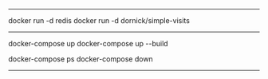 --------------------------

docker run -d redis
docker run -d dornick/simple-visits

--------------------------

docker-compose up
docker-compose up --build

docker-compose ps
docker-compose down

--------------------------
